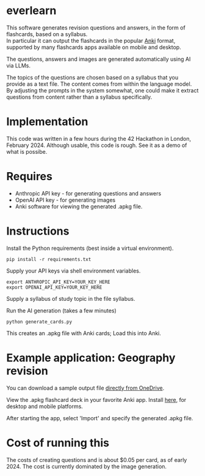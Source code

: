 # everlearn

This software generates revision questions and answers, in the form of
flashcards, based on a syllabus.  
In particular it can output the flashcards in the popular
[Anki](https://apps.ankiweb.net/) format, supported by many
flashcards apps available on mobile and desktop.

The questions, answers and images are generated automatically using AI
via LLMs.

The topics of the questions are chosen based on a syllabus that you
provide as a text file.
The content comes from within the language model.  By adjusting the
prompts in the system somewhat, one could make it extract questions from
content rather than a syllabus specifically. 

# Implementation
This code was written in a few hours during the 42 Hackathon in
London, February 2024.  Although usable, this code is rough. See it as
a demo of what is possibe.

# Requires
* Anthropic API key - for generating questions and answers
* OpenAI API key - for generating images
* Anki software for viewing the generated .apkg file.

# Instructions
Install the Python requirements (best inside a virtual environment).

```pip install -r requirements.txt```

Supply your API keys via shell environment variables.

```
export ANTHROPIC_API_KEY=YOUR_KEY_HERE
export OPENAI_API_KEY=YOUR_KEY_HERE
```

Supply a syllabus of study topic in the file syllabus.

Run the AI generation (takes a few minutes)

```python generate_cards.py```

This creates an .apkg file with Anki cards;
Load this into Anki.

# Example application: Geography revision
You can download a sample output file [directly from OneDrive](https://codemaestroai-my.sharepoint.com/:u:/g/personal/szummer_igent_ai/EVc8zoXatehNoTR6wE16TnwBbkWFYSTJJ-tdaOssCj8JlA?e=Ncg6cT).

View the .apkg flashcard deck in your favorite Anki app.  Install [here](https://apps.ankiweb.net/), for desktop and mobile platforms.

After starting the app, select 'Import' and specify the generated .apkg file.

# Cost of running this
The costs of creating questions and  is about $0.05 per card, as of early 2024.  The cost is currently dominated by the image generation.
